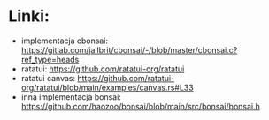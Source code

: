 # Linki:
- implementacja cbonsai: https://gitlab.com/jallbrit/cbonsai/-/blob/master/cbonsai.c?ref_type=heads
- ratatui: https://github.com/ratatui-org/ratatui
- ratatui canvas: https://github.com/ratatui-org/ratatui/blob/main/examples/canvas.rs#L33
- inna implementacja bonsai: https://github.com/haozoo/bonsai/blob/main/src/bonsai/bonsai.h
